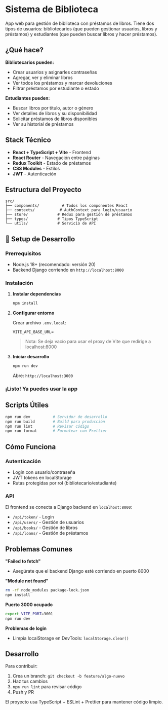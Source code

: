 # Sistema de Biblioteca

App web para gestión de biblioteca con préstamos de libros. Tiene dos tipos de usuarios: bibliotecarios (que pueden gestionar usuarios, libros y préstamos) y estudiantes (que pueden buscar libros y hacer préstamos).

## ¿Qué hace?

**Bibliotecarios pueden:**
- Crear usuarios y asignarles contraseñas
- Agregar, ver y eliminar libros
- Ver todos los préstamos y marcar devoluciones
- Filtrar préstamos por estudiante o estado

**Estudiantes pueden:**
- Buscar libros por título, autor o género
- Ver detalles de libros y su disponibilidad
- Solicitar préstamos de libros disponibles
- Ver su historial de préstamos

## Stack Técnico

- **React + TypeScript + Vite** - Frontend
- **React Router** - Navegación entre páginas
- **Redux Toolkit** - Estado de préstamos
- **CSS Modules** - Estilos
- **JWT** - Autenticación

## Estructura del Proyecto

```
src/
├── components/          # Todos los componentes React
├── contexts/           # AuthContext para login/usuario
├── store/             # Redux para gestión de préstamos
├── types/             # Tipos TypeScript
└── utils/             # Servicio de API
```

## 🚀 Setup de Desarrollo

### Prerrequisitos
- Node.js 18+ (recomendado: versión 20)
- Backend Django corriendo en `http://localhost:8000`

### Instalación

1. **Instalar dependencias**
   ```bash
   npm install
   ```

2. **Configurar entorno**
   
   Crear archivo `.env.local`:
   ```env
   VITE_API_BASE_URL=
   ```
   
   > Nota: Se deja vacío para usar el proxy de Vite que redirige a localhost:8000

3. **Iniciar desarrollo**
   ```bash
   npm run dev
   ```
   
   Abre: `http://localhost:3000`

### ¡Listo! Ya puedes usar la app

## Scripts Útiles

```bash
npm run dev          # Servidor de desarrollo
npm run build        # Build para producción
npm run lint         # Revisar código
npm run format       # Formatear con Prettier
```

## Cómo Funciona

### Autenticación
- Login con usuario/contraseña
- JWT tokens en localStorage
- Rutas protegidas por rol (bibliotecario/estudiante)

### API
El frontend se conecta a Django backend en `localhost:8000`:
- `/api/token/` - Login
- `/api/users/` - Gestión de usuarios 
- `/api/books/` - Gestión de libros
- `/api/loans/` - Gestión de préstamos

## Problemas Comunes

**"Failed to fetch"**
- Asegúrate que el backend Django esté corriendo en puerto 8000

**"Module not found"**
```bash
rm -rf node_modules package-lock.json
npm install
```

**Puerto 3000 ocupado**
```bash
export VITE_PORT=3001
npm run dev
```

**Problemas de login**
- Limpia localStorage en DevTools: `localStorage.clear()`

## Desarrollo

Para contribuir:
1. Crea un branch: `git checkout -b feature/algo-nuevo`
2. Haz tus cambios
3. `npm run lint` para revisar código
4. Push y PR

El proyecto usa TypeScript + ESLint + Prettier para mantener código limpio.

